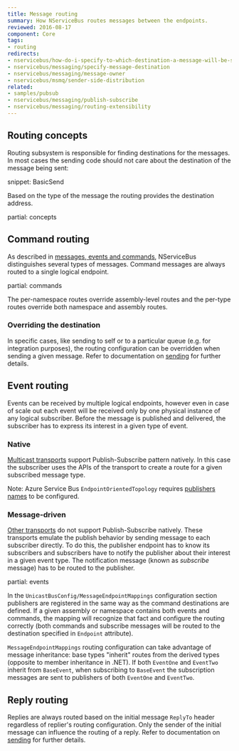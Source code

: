 ```yaml
---
title: Message routing
summary: How NServiceBus routes messages between the endpoints.
reviewed: 2016-08-17
component: Core
tags:
- routing
redirects:
- nservicebus/how-do-i-specify-to-which-destination-a-message-will-be-sent
- nservicebus/messaging/specify-message-destination
- nservicebus/messaging/message-owner
- nservicebus/msmq/sender-side-distribution
related:
- samples/pubsub
- nservicebus/messaging/publish-subscribe
- nservicebus/messaging/routing-extensibility
---
```



## Routing concepts

Routing subsystem is responsible for finding destinations for the messages. In most cases the sending code should not care about the destination of the message being sent:

snippet: BasicSend

Based on the type of the message the routing provides the destination address.

partial: concepts


## Command routing

As described in [messages, events and commands](/nservicebus/messaging/messages-events-commands.md), NServiceBus distinguishes several types of messages. Command messages are always routed to a single logical endpoint. 

partial: commands

The per-namespace routes override assembly-level routes and the per-type routes override both namespace and assembly routes. 


### Overriding the destination

In specific cases, like sending to self or to a particular queue (e.g. for integration purposes), the routing configuration can be overridden when sending a given message. Refer to documentation on [sending](/nservicebus/messaging/send-a-message.md) for further details.


## Event routing

Events can be received by multiple logical endpoints, however even in case of scale out each event will be received only by one physical instance of any logical subscriber. Before the message is published and delivered, the subscriber has to express its interest in a given type of event.


### Native

[Multicast transports](/transports/#types-of-transports-multicast-enabled-transports) support Publish-Subscribe pattern natively. In this case the subscriber uses the APIs of the transport to create a route for a given subscribed message type.

Note: Azure Service Bus `EndpointOrientedTopology` requires [publishers names](/transports/azure-service-bus/publisher-names-configuration.md) to be configured.


### Message-driven

[Other transports](/transports/#types-of-transports-unicast-only-transports) do not support Publish-Subscribe natively. These transports emulate the publish behavior by sending message to each subscriber directly. To do this, the publisher endpoint has to know its subscribers and subscribers have to notify the publisher about their interest in a given event type. The notification message (known as *subscribe* message) has to be routed to the publisher.

partial: events

In the `UnicastBusConfig/MessageEndpointMappings` configuration section publishers are registered in the same way as the command destinations are defined. If a given assembly or namespace contains both events and commands, the mapping will recognize that fact and configure the routing correctly (both commands and subscribe messages will be routed to the destination specified in `Endpoint` attribute).

`MessageEndpointMappings` routing configuration can take advantage of message inheritance: base types "inherit" routes from the derived types (opposite to member inheritance in .NET). If both `EventOne` and `EventTwo` inherit from `BaseEvent`, when subscribing to `BaseEvent` the subscription messages are sent to publishers of both `EventOne` and `EventTwo`.


## Reply routing

Replies are always routed based on the initial message `ReplyTo` header regardless of replier's routing configuration. Only the sender of the initial message can influence the routing of a reply. Refer to documentation on [sending](/nservicebus/messaging/send-a-message.md) for further details.
